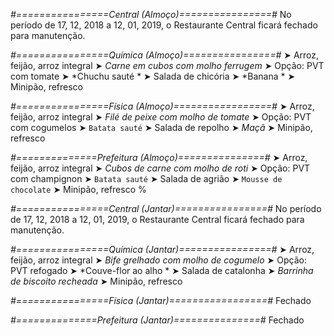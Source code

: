 
*#================Central (Almoço)================#*
No período de 17, 12, 2018 a 12, 01, 2019, o Restaurante Central ficará fechado para manutenção.

*#================Química (Almoço)================#*
➤ Arroz, feijão, arroz integral
➤ *Carne em cubos com molho ferrugem*
➤ Opção: PVT com tomate 
➤ *Chuchu sauté  *
➤ Salada de chicória 
➤ *Banana   *
➤ Minipão, refresco

*#================Física (Almoço)=================#*
➤ Arroz, feijão, arroz integral
➤ *Filé de peixe com molho de tomate*
➤ Opção: PVT com cogumelos
➤ `Batata sauté`
➤ Salada de repolho
➤ *Maçã*
➤ Minipão, refresco

*#==============Prefeitura (Almoço)===============#*
➤ Arroz, feijão, arroz integral
➤ *Cubos de carne com molho de roti*
➤ Opção: PVT com champignon
➤ `Batata sauté`
➤ Salada de agrião
➤ `Mousse de chocolate`
➤ Minipão, refresco
%

*#================Central (Jantar)================#*
No período de 17, 12, 2018 a 12, 01, 2019, o Restaurante Central ficará fechado para manutenção.

*#================Química (Jantar)================#*
➤ Arroz, feijão, arroz integral
➤ *Bife grelhado com molho de cogumelo*
➤ Opção: PVT refogado 
➤ *Couve-flor ao alho *
➤ Salada de catalonha 
➤ *Barrinha de biscoito recheada*
➤ Minipão, refresco

*#================Física (Jantar)=================#*
Fechado

*#==============Prefeitura (Jantar)===============#*
Fechado
